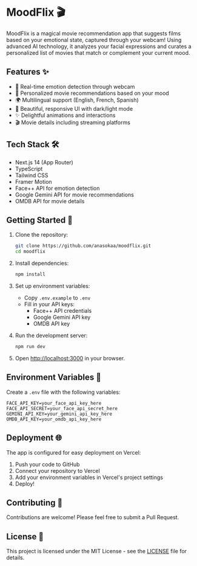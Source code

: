 # MoodFlix 🎬

MoodFlix is a magical movie recommendation app that suggests films based on your emotional state, captured through your webcam! Using advanced AI technology, it analyzes your facial expressions and curates a personalized list of movies that match or complement your current mood.

## Features ✨

- 📸 Real-time emotion detection through webcam
- 🎯 Personalized movie recommendations based on your mood
- 🌍 Multilingual support (English, French, Spanish)
- 🎨 Beautiful, responsive UI with dark/light mode
- ✨ Delightful animations and interactions
- 🎬 Movie details including streaming platforms

## Tech Stack 🛠️

- Next.js 14 (App Router)
- TypeScript
- Tailwind CSS
- Framer Motion
- Face++ API for emotion detection
- Google Gemini API for movie recommendations
- OMDB API for movie details

## Getting Started 🚀

1. Clone the repository:
   ```bash
   git clone https://github.com/anasokaa/moodflix.git
   cd moodflix
   ```

2. Install dependencies:
   ```bash
   npm install
   ```

3. Set up environment variables:
   - Copy `.env.example` to `.env`
   - Fill in your API keys:
     - Face++ API credentials
     - Google Gemini API key
     - OMDB API key

4. Run the development server:
   ```bash
   npm run dev
   ```

5. Open [http://localhost:3000](http://localhost:3000) in your browser.

## Environment Variables 🔑

Create a `.env` file with the following variables:

```env
FACE_API_KEY=your_face_api_key_here
FACE_API_SECRET=your_face_api_secret_here
GEMINI_API_KEY=your_gemini_api_key_here
OMDB_API_KEY=your_omdb_api_key_here
```

## Deployment 🌐

The app is configured for easy deployment on Vercel:

1. Push your code to GitHub
2. Connect your repository to Vercel
3. Add your environment variables in Vercel's project settings
4. Deploy!

## Contributing 🤝

Contributions are welcome! Please feel free to submit a Pull Request.

## License 📄

This project is licensed under the MIT License - see the [LICENSE](LICENSE) file for details. 
